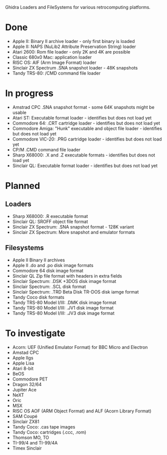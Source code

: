 Ghidra Loaders and FileSystems for various retrocomputing platforms.

# Done
- Apple II: Binary II archive loader - only first binary is loaded
- Apple II: NAPS (NuLib2 Attribute Preservation String) loader
- Atari 2600: Rom file loader - only 2K and 4K are possible
- Classic 680x0 Mac: application loader
- RISC OS: AIF (Arm Image Format) loader
- Sinclair ZX Spectrum .SNA snapshot loader - 48K snapshots
- Tandy TRS-80: /CMD command file loader

# In progress
- Amstrad CPC .SNA snapshot format - some 64K snapshots might be usable
- Atari ST: Executable format loader - identifies but does not load yet
- Commodore 64: .CRT cartridge loader - identifies but does not load yet
- Commodore Amiga: "Hunk" executable and object file loader - identifies but does not load yet
- Commodore VIC-20: .PRG cartridge loader - identifies but does not load yet
- CP/M .CMD command file loader
- Sharp X68000: .X and .Z executable formats - identifies but does not load yet
- Sinclair QL: Executable format loader - identifies but does not load yet

# Planned
## Loaders
- Sharp X68000: .R executable format
- Sinclair QL: SROFF object file format
- Sinclair ZX Spectrum: .SNA snapshot format - 128K variant
- Sinclair ZX Spectrum: More snapshot and emulator formats

## Filesystems
- Apple II Binary II archives
- Apple II .do and .po disk image formats
- Commodore 64 disk image format
- Sinclair QL Zip file format with headers in extra fields
- Sinclair Spectrum: .DSK +3DOS disk image format
- Sinclair Spectrum: .SCL disk format
- Sinclair Spectrum: .TRD Beta Disk TR-DOS disk iamge format
- Tandy Coco disk formats
- Tandy TRS-80 Model I/III: .DMK disk image format
- Tandy TRS-80 Model I/III: .JV1 disk image format
- Tandy TRS-80 Model I/III: .JV3 disk image format

# To investigate
- Acorn: UEF (Unified Emulator Format) for BBC Micro and Electron
- Amstad CPC
- Apple IIgs
- Apple Lisa
- Atari 8-bit
- BeOS
- Commodore PET
- Dragon 32/64
- Jupiter Ace
- NeXT
- Oric
- MSX
- RISC OS AOF (ARM Object Format) and ALF (Acorn Library Format)
- SAM Coupé
- Sinclair ZX81
- Tandy Coco: .cas tape images
- Tandy Coco: cartridges (.ccc, .rom)
- Thomson MO, TO
- TI-99/4 and TI-99/4A
- Timex Sinclair